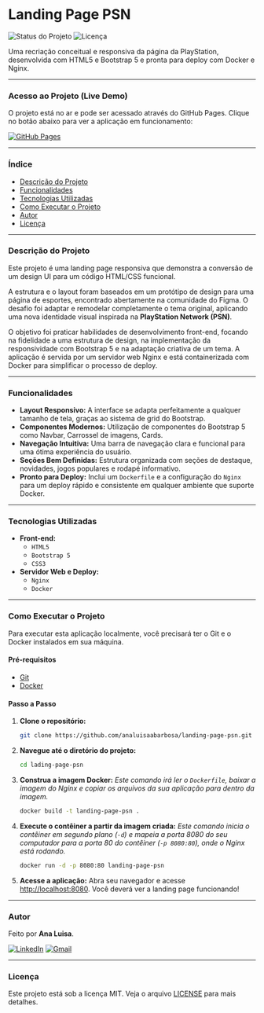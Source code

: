 # Landing Page PSN 

![Status do Projeto](https://img.shields.io/badge/status-concluído-green)
![Licença](https://img.shields.io/badge/license-MIT-blue)

Uma recriação conceitual e responsiva da página da PlayStation, desenvolvida com HTML5 e Bootstrap 5 e pronta para deploy com Docker e Nginx.

---
### Acesso ao Projeto (Live Demo)

O projeto está no ar e pode ser acessado através do GitHub Pages. Clique no botão abaixo para ver a aplicação em funcionamento:

[![GitHub Pages](https://img.shields.io/badge/GitHub%20Pages-222222?style=for-the-badge&logo=github&logoColor=white)](https://analuisaabarbosa.github.io/landing-page-psn)

---

### Índice

* [Descrição do Projeto](#-descrição-do-projeto)
* [Funcionalidades](#-funcionalidades)
* [Tecnologias Utilizadas](#-tecnologias-utilizadas)
* [Como Executar o Projeto](#-como-executar-o-projeto)
* [Autor](#-autor)
* [Licença](#-licença)

---

### Descrição do Projeto

Este projeto é uma landing page responsiva que demonstra a conversão de um design UI para um código HTML/CSS funcional.

A estrutura e o layout foram baseados em um protótipo de design para uma página de esportes, encontrado abertamente na comunidade do Figma. O desafio foi adaptar e remodelar completamente o tema original, aplicando uma nova identidade visual inspirada na **PlayStation Network (PSN)**.

O objetivo foi praticar habilidades de desenvolvimento front-end, focando na fidelidade a uma estrutura de design, na implementação da responsividade com Bootstrap 5 e na adaptação criativa de um tema. A aplicação é servida por um servidor web Nginx e está containerizada com Docker para simplificar o processo de deploy.

---

### Funcionalidades

- **Layout Responsivo:** A interface se adapta perfeitamente a qualquer tamanho de tela, graças ao sistema de grid do Bootstrap.
- **Componentes Modernos:** Utilização de componentes do Bootstrap 5 como Navbar, Carrossel de imagens, Cards.
- **Navegação Intuitiva:** Uma barra de navegação clara e funcional para uma ótima experiência do usuário.
- **Seções Bem Definidas:** Estrutura organizada com seções de destaque, novidades, jogos populares e rodapé informativo.
- **Pronto para Deploy:** Inclui um `Dockerfile` e a configuração do `Nginx` para um deploy rápido e consistente em qualquer ambiente que suporte Docker.

---

### Tecnologias Utilizadas

- **Front-end:**
  - `HTML5`
  - `Bootstrap 5`
  - `CSS3`
- **Servidor Web e Deploy:**
  - `Nginx`
  - `Docker`

---

### Como Executar o Projeto

Para executar esta aplicação localmente, você precisará ter o Git e o Docker instalados em sua máquina.

#### Pré-requisitos

- [Git](https://git-scm.com/)
- [Docker](https://www.docker.com/products/docker-desktop/)

#### Passo a Passo

1.  **Clone o repositório:**
    ```bash
    git clone https://github.com/analuisaabarbosa/landing-page-psn.git
    ```

2.  **Navegue até o diretório do projeto:**
    ```bash
    cd lading-page-psn
    ```

3.  **Construa a imagem Docker:**
    *Este comando irá ler o `Dockerfile`, baixar a imagem do Nginx e copiar os arquivos da sua aplicação para dentro da imagem.*
    ```bash
    docker build -t landing-page-psn .
    ```

4.  **Execute o contêiner a partir da imagem criada:**
    *Este comando inicia o contêiner em segundo plano (`-d`) e mapeia a porta 8080 do seu computador para a porta 80 do contêiner (`-p 8080:80`), onde o Nginx está rodando.*
    ```bash
    docker run -d -p 8080:80 landing-page-psn
    ```

5.  **Acesse a aplicação:**
    Abra seu navegador e acesse [http://localhost:8080](http://localhost:8080). Você deverá ver a landing page funcionando!

---

### Autor

Feito por **Ana Luisa**.

[![LinkedIn](https://img.shields.io/badge/LinkedIn-0077B5?style=for-the-badge&logo=linkedin&logoColor=white)](https://www.linkedin.com/in/analuisaabarbosa/)
[![Gmail](https://img.shields.io/badge/Gmail-D14836?style=for-the-badge&logo=gmail&logoColor=white)](mailto:analuisaaugustob@gmail.com)

---

### Licença

Este projeto está sob a licença MIT. Veja o arquivo [LICENSE](LICENSE) para mais detalhes.
